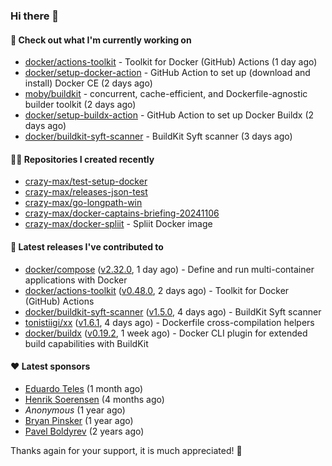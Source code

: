### Hi there 👋

#### 👷 Check out what I'm currently working on

- [docker/actions-toolkit](https://github.com/docker/actions-toolkit) - Toolkit for Docker (GitHub) Actions (1 day ago)
- [docker/setup-docker-action](https://github.com/docker/setup-docker-action) - GitHub Action to set up (download and install) Docker CE (2 days ago)
- [moby/buildkit](https://github.com/moby/buildkit) - concurrent, cache-efficient, and Dockerfile-agnostic builder toolkit (2 days ago)
- [docker/setup-buildx-action](https://github.com/docker/setup-buildx-action) - GitHub Action to set up Docker Buildx (2 days ago)
- [docker/buildkit-syft-scanner](https://github.com/docker/buildkit-syft-scanner) - BuildKit Syft scanner (3 days ago)

#### 👨‍💻 Repositories I created recently

- [crazy-max/test-setup-docker](https://github.com/crazy-max/test-setup-docker)
- [crazy-max/releases-json-test](https://github.com/crazy-max/releases-json-test)
- [crazy-max/go-longpath-win](https://github.com/crazy-max/go-longpath-win)
- [crazy-max/docker-captains-briefing-20241106](https://github.com/crazy-max/docker-captains-briefing-20241106)
- [crazy-max/docker-spliit](https://github.com/crazy-max/docker-spliit) - Spliit Docker image

#### 🚀 Latest releases I've contributed to

- [docker/compose](https://github.com/docker/compose) ([v2.32.0](https://github.com/docker/compose/releases/tag/v2.32.0), 1 day ago) - Define and run multi-container applications with Docker
- [docker/actions-toolkit](https://github.com/docker/actions-toolkit) ([v0.48.0](https://github.com/docker/actions-toolkit/releases/tag/v0.48.0), 2 days ago) - Toolkit for Docker (GitHub) Actions
- [docker/buildkit-syft-scanner](https://github.com/docker/buildkit-syft-scanner) ([v1.5.0](https://github.com/docker/buildkit-syft-scanner/releases/tag/v1.5.0), 4 days ago) - BuildKit Syft scanner
- [tonistiigi/xx](https://github.com/tonistiigi/xx) ([v1.6.1](https://github.com/tonistiigi/xx/releases/tag/v1.6.1), 4 days ago) - Dockerfile cross-compilation helpers
- [docker/buildx](https://github.com/docker/buildx) ([v0.19.2](https://github.com/docker/buildx/releases/tag/v0.19.2), 1 week ago) - Docker CLI plugin for extended build capabilities with BuildKit

#### ❤️ Latest sponsors
- [Eduardo Teles](https://github.com/eduardoteles17) (1 month ago)
- [Henrik Soerensen](https://github.com/hsoerensen) (4 months ago)
- _Anonymous_ (1 year ago)
- [Bryan Pinsker](https://github.com/BryanPinsker) (1 year ago)
- [Pavel Boldyrev](https://github.com/bpg) (2 years ago)

Thanks again for your support, it is much appreciated! 🙏
